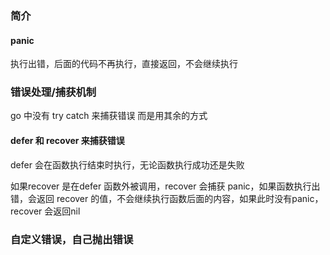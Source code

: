 ### 简介



#### panic
执行出错，后面的代码不再执行，直接返回，不会继续执行





### 错误处理/捕获机制

go 中没有 try catch 来捕获错误 而是用其余的方式

#### defer 和 recover 来捕获错误

defer 会在函数执行结束时执行，无论函数执行成功还是失败

如果recover 是在defer 函数外被调用，recover 会捕获 panic，如果函数执行出错，会返回 recover 的值，不会继续执行函数后面的内容，如果此时没有panic，recover 会返回nil




### 自定义错误，自己抛出错误

